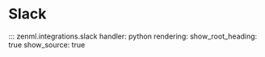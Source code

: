 # Slack

::: zenml.integrations.slack
    handler: python
    rendering:
      show_root_heading: true
      show_source: true
